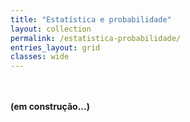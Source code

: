 ```yaml
---
title: "Estatística e probabilidade"
layout: collection
permalink: /estatistica-probabilidade/
entries_layout: grid
classes: wide
---
```

<br /><br />
**(em construção...)**
<br /><br />